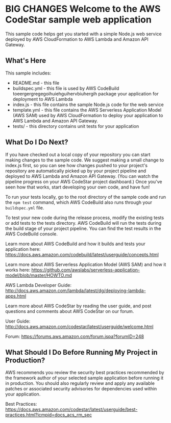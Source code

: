 BIG CHANGES
Welcome to the AWS CodeStar sample web application
==================================================

This sample code helps get you started with a simple Node.js web service deployed by AWS CloudFormation to AWS Lambda and Amazon API Gateway.

## What's Here

This sample includes:

- README.md - this file
- buildspec.yml - this file is used by AWS CodeBuild toeergergregegoihuiehguihervbiuhergih package your
  application for deployment to AWS Lambda
- index.js - this file contains the sample Node.js code for the web service
- template.yml - this file contains the AWS Serverless Application Model (AWS SAM) used
  by AWS CloudFormation to deploy your application to AWS Lambda and Amazon API
  Gateway.
- tests/ - this directory contains unit tests for your application

## What Do I Do Next?

If you have checked out a local copy of your repository you can start making
changes to the sample code. We suggest making a small change to index.js first,
so you can see how changes pushed to your project's repository are automatically
picked up by your project pipeline and deployed to AWS Lambda and Amazon API Gateway.
(You can watch the pipeline progress on your AWS CodeStar project dashboard.)
Once you've seen how that works, start developing your own code, and have fun!

To run your tests locally, go to the root directory of the
sample code and run the `npm test` command, which
AWS CodeBuild also runs through your `buildspec.yml` file.

To test your new code during the release process, modify the existing tests or
add tests to the tests directory. AWS CodeBuild will run the tests during the
build stage of your project pipeline. You can find the test results
in the AWS CodeBuild console.

Learn more about AWS CodeBuild and how it builds and tests your application here:
https://docs.aws.amazon.com/codebuild/latest/userguide/concepts.html

Learn more about AWS Serverless Application Model (AWS SAM) and how it works here:
https://github.com/awslabs/serverless-application-model/blob/master/HOWTO.md

AWS Lambda Developer Guide:
http://docs.aws.amazon.com/lambda/latest/dg/deploying-lambda-apps.html

Learn more about AWS CodeStar by reading the user guide, and post questions and
comments about AWS CodeStar on our forum.

User Guide: http://docs.aws.amazon.com/codestar/latest/userguide/welcome.html

Forum: https://forums.aws.amazon.com/forum.jspa?forumID=248

## What Should I Do Before Running My Project in Production?

AWS recommends you review the security best practices recommended by the framework
author of your selected sample application before running it in production. You
should also regularly review and apply any available patches or associated security
advisories for dependencies used within your application.

Best Practices: https://docs.aws.amazon.com/codestar/latest/userguide/best-practices.html?icmpid=docs_acs_rm_sec
